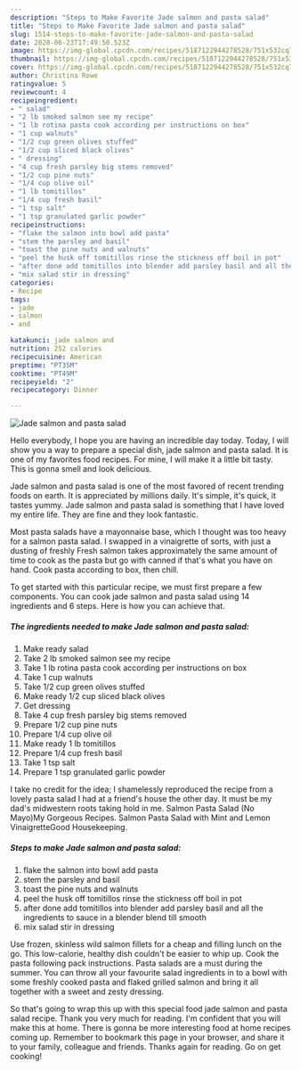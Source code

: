 ```yaml
---
description: "Steps to Make Favorite Jade salmon and pasta salad"
title: "Steps to Make Favorite Jade salmon and pasta salad"
slug: 1514-steps-to-make-favorite-jade-salmon-and-pasta-salad
date: 2020-06-23T17:49:50.523Z
image: https://img-global.cpcdn.com/recipes/5187122944278528/751x532cq70/jade-salmon-and-pasta-salad-recipe-main-photo.jpg
thumbnail: https://img-global.cpcdn.com/recipes/5187122944278528/751x532cq70/jade-salmon-and-pasta-salad-recipe-main-photo.jpg
cover: https://img-global.cpcdn.com/recipes/5187122944278528/751x532cq70/jade-salmon-and-pasta-salad-recipe-main-photo.jpg
author: Christina Rowe
ratingvalue: 5
reviewcount: 4
recipeingredient:
- " salad"
- "2 lb smoked salmon see my recipe"
- "1 lb rotina pasta cook according per instructions on box"
- "1 cup walnuts"
- "1/2 cup green olives stuffed"
- "1/2 cup sliced black olives"
- " dressing"
- "4 cup fresh parsley big stems removed"
- "1/2 cup pine nuts"
- "1/4 cup olive oil"
- "1 lb tomitillos"
- "1/4 cup fresh basil"
- "1 tsp salt"
- "1 tsp granulated garlic powder"
recipeinstructions:
- "flake the salmon into bowl add pasta"
- "stem the parsley and basil"
- "toast the pine nuts and walnuts"
- "peel the husk off tomitillos rinse the stickness off boil in pot"
- "after done add tomitillos into blender add parsley basil and all the ingredients to sauce in a blender blend till smooth"
- "mix salad stir in dressing"
categories:
- Recipe
tags:
- jade
- salmon
- and

katakunci: jade salmon and 
nutrition: 252 calories
recipecuisine: American
preptime: "PT35M"
cooktime: "PT49M"
recipeyield: "2"
recipecategory: Dinner

---
```



![Jade salmon and pasta salad](https://img-global.cpcdn.com/recipes/5187122944278528/751x532cq70/jade-salmon-and-pasta-salad-recipe-main-photo.jpg)

Hello everybody, I hope you are having an incredible day today. Today, I will show you a way to prepare a special dish, jade salmon and pasta salad. It is one of my favorites food recipes. For mine, I will make it a little bit tasty. This is gonna smell and look delicious.

Jade salmon and pasta salad is one of the most favored of recent trending foods on earth. It is appreciated by millions daily. It's simple, it's quick, it tastes yummy. Jade salmon and pasta salad is something that I have loved my entire life. They are fine and they look fantastic.

Most pasta salads have a mayonnaise base, which I thought was too heavy for a salmon pasta salad. I swapped in a vinaigrette of sorts, with just a dusting of freshly Fresh salmon takes approximately the same amount of time to cook as the pasta but go with canned if that&#39;s what you have on hand. Cook pasta according to box, then chill.


To get started with this particular recipe, we must first prepare a few components. You can cook jade salmon and pasta salad using 14 ingredients and 6 steps. Here is how you can achieve that.

<!--inarticleads1-->

##### The ingredients needed to make Jade salmon and pasta salad:

1. Make ready  salad
1. Take 2 lb smoked salmon see my recipe
1. Take 1 lb rotina pasta cook according per instructions on box
1. Take 1 cup walnuts
1. Take 1/2 cup green olives stuffed
1. Make ready 1/2 cup sliced black olives
1. Get  dressing
1. Take 4 cup fresh parsley big stems removed
1. Prepare 1/2 cup pine nuts
1. Prepare 1/4 cup olive oil
1. Make ready 1 lb tomitillos
1. Prepare 1/4 cup fresh basil
1. Take 1 tsp salt
1. Prepare 1 tsp granulated garlic powder


I take no credit for the idea; I shamelessly reproduced the recipe from a lovely pasta salad I had at a friend&#39;s house the other day. It must be my dad&#39;s midwestern roots taking hold in me. Salmon Pasta Salad (No Mayo)My Gorgeous Recipes. Salmon Pasta Salad with Mint and Lemon VinaigretteGood Housekeeping. 

<!--inarticleads2-->

##### Steps to make Jade salmon and pasta salad:

1. flake the salmon into bowl add pasta
1. stem the parsley and basil
1. toast the pine nuts and walnuts
1. peel the husk off tomitillos rinse the stickness off boil in pot
1. after done add tomitillos into blender add parsley basil and all the ingredients to sauce in a blender blend till smooth
1. mix salad stir in dressing


Use frozen, skinless wild salmon fillets for a cheap and filling lunch on the go. This low-calorie, healthy dish couldn&#39;t be easier to whip up. Cook the pasta following pack instructions. Pasta salads are a must during the summer. You can throw all your favourite salad ingredients in to a bowl with some freshly cooked pasta and flaked grilled salmon and bring it all together with a sweet and zesty dressing. 

So that's going to wrap this up with this special food jade salmon and pasta salad recipe. Thank you very much for reading. I'm confident that you will make this at home. There is gonna be more interesting food at home recipes coming up. Remember to bookmark this page in your browser, and share it to your family, colleague and friends. Thanks again for reading. Go on get cooking!
